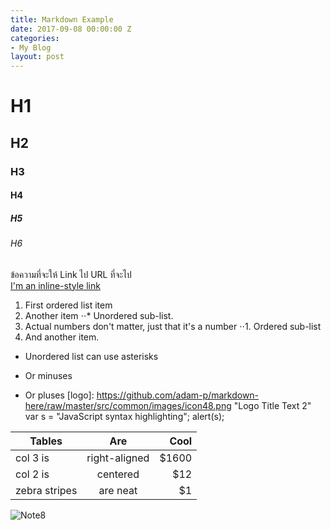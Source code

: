 ```yaml
---
title: Markdown Example
date: 2017-09-08 00:00:00 Z
categories:
- My Blog
layout: post
---
```


# H1
## H2
### H3
#### H4
##### H5
###### H6

ข้อความที่จะให้ Link ไป            URL ที่จะไป   
[I'm an inline-style link](https://www.google.com)

1. First ordered list item
2. Another item
⋅⋅* Unordered sub-list. 
1. Actual numbers don't matter, just that it's a number
⋅⋅1. Ordered sub-list
4. And another item.
* Unordered list can use asterisks
- Or minuses
+ Or pluses
[logo]: https://github.com/adam-p/markdown-here/raw/master/src/common/images/icon48.png "Logo Title Text 2"
var s = "JavaScript syntax highlighting";
alert(s);

| Tables        | Are           | Cool  |
| ------------- |:-------------:| -----:|
| col 3 is      | right-aligned | $1600 |
| col 2 is      | centered      |   $12 |
| zebra stripes | are neat      |    $1 |

![Note8](http://cdn.gsmarena.com/imgroot/news/17/03/note8-galaxy-model-revealed/-728w2/gsmarena_002.jpg)
